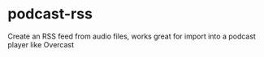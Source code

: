 # podcast-rss
Create an RSS feed from audio files, works great for import into a podcast player like Overcast
